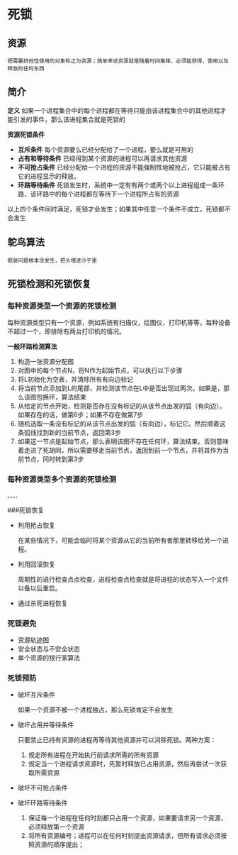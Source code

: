 # 死锁
    
## **资源**
  
    把需要排他性使用的对象称之为资源；简单来说资源就是随着时间推移，必须能获得，使用以及释放的任何东西
    
## 简介
    
   **定义**
   如果一个进程集合中的每个进程都在等待只能由该进程集合中的其他进程才能引发的事件，那么该进程集合就是死锁的
   
   **资源死锁条件**
   + **互斥条件** 每个资源要么已经分配给了一个进程，要么就是可用的
   + **占有和等待条件** 已经得到某个资源的进程可以再请求其他资源
   + **不可抢占条件** 已经分配给一个进程的资源不能强制性地被抢占，它只能被占有它的进程显示的释放。
   + **环路等待条件** 死锁发生时，系统中一定有有两个或两个以上进程组成一条环路，该环路中的每个进程都在等待下一个进程所占有的资源
  
   以上四个条件同时满足，死锁才会发生；如果其中任意一个条件不成立，死锁都不会发生

## 鸵鸟算法
   
    假装问题根本没发生，把头埋进沙子里

## 死锁检测和死锁恢复

### 每种资源类型一个资源的死锁检测
   
   每种资源类型只有一个资源，例如系统有扫描仪，绘图仪，打印机等等，每种设备不超过一个，即排除有两台打印机的情况。
   
   **一般环路检测算法**
   1. 构造一张资源分配图
   2. 对图中的每个节点N，将N作为起始节点，可以执行以下步骤
   3. 将L初始化为空表，并清除所有有向边标记
   4. 将当前节点添加到L的尾部，并检测该节点在L中是否出现过两次。如果是，那么该图包换环，算法结束
   5. 从给定的节点开始，检测是否存在没有标记的从该节点出发的弧（有向边）。如果存在的话，做第6步；如果不存在做第7步
   6. 随机选取一条没有标记的从该节点出发的弧（有向边），标记它。然后顺着这条弧线找到新的当前节点，返回第3步
   7. 如果这一节点是起始节点，那么表明该图不存在任何环，算法结束。否则意味着走进了死胡同，所以需要移走当前节点，返回到前一个节点，并将其作为当前节点，同时转到第3步

### 每种资源类型多个资源的死锁检测
   
    。。。。

###死锁恢复
   
  + 利用抢占恢复
    
     在某些情况下，可能会临时将某个资源从它的当前所有者那里转移给另一个进程。
      
  + 利用回滚恢复
     
     周期性的进行检查点点检查，进程检查点检查就是将进程的状态写入一个文件以备以后重启。
  
  + 通过杀死进程恢复
   
### 死锁避免
   + 资源轨迹图
   + 安全状态与不安全状态
   + 单个资源的银行家算法

### 死锁预防
   
   + 破坏互斥条件
      
      如果一个资源不被一个进程独占，那么死锁肯定不会发生
  
   + 破坏占用并等待条件
      
      只要禁止已持有资源的进程再等待其他资源并可以消除死锁。两种方案：
      1. 规定所有进程在开始执行前请求所需的所有资源
      2. 规定当一个进程请求资源时，先暂时释放已占用资源，然后再尝试一次获取所需资源
   
   + 破坏不可抢占条件
      
   + 破坏环路等待条件
      
      1. 保证每一个进程在任何时刻都只占用一个资源，如果要请求另一个资源，必须释放第一个资源
      2. 将所有资源编号；进程可以在任何时刻提出资源请求，但所有请求必须按照资源的顺序提出；
      
      

   

    
